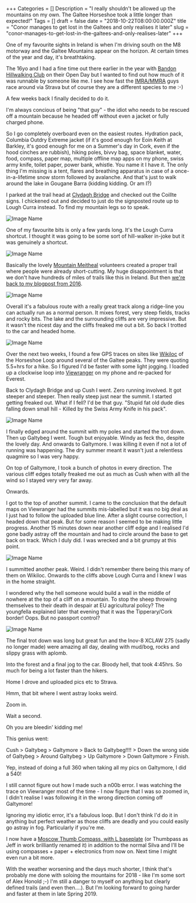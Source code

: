 +++
Categories = []
Description = "I really shouldn't be allowed up the mountains on my own. The Galtee Horseshoe took a little longer than expected!"
Tags = []
draft = false
date = "2018-10-22T08:00:00.000Z"
title = "Conor manages to get lost in the Galtees and only realises it later"
slug = "conor-manages-to-get-lost-in-the-galtees-and-only-realises-later"
+++

One of my favourite sights in Ireland is when I'm driving south on the M8 motorway and the Galtee Mountains appear on the horizon. At certain times of the year and day, it's breathtaking.

The 16yo and I had a fine time out there earlier in the year with [Bandon Hillwalking Club](https://bandonhillwalkingclub.com/) on their Open Day but I wanted to find out how much of it was runnable by someone like me. I see how fast the [IMRA/MMRA](https://www.imra.ie/) guys race around via Strava but of course they are a different species to me :-)

A few weeks back I finally decided to do it.

I'm always concious of being "that guy" - the idiot who needs to be rescued off a mountain because he headed off without even a jacket or fully charged phone.

So I go completely overboard even on the easiest routes. Hydration pack, Columbia Outdry Extreme jacket (if it's good enough for Eoin Keith at Barkley, it's good enough for me on a Summer's day in Cork, even if the hood cinches are rubbish), hiking poles, bivvy bag, space blanket, water, food, compass, paper map, multiple offline map apps on my phone, swiss army knife, toilet paper, power bank, whistle. You name it I have it. The only thing I'm missing is a tent, flares and breathing apparatus in case of a once-in-a-lifetime snow storm followed by avalanche. And that's just to walk around the lake in Gougane Barra (kidding kidding. Or am I?)

I parked at the trail head at [Clydagh Bridge](https://osm.org/go/esxIt90p) and checked out the Coillte signs. I chickened out and decided to just do the signposted route up to Lough Curra instead. To find my mountain legs so to speak. 

![Image Name](/images/2018/10/galtees_day1_01.jpg)

One of my favourite bits is only a few yards long. It's the Lough Curra shortcut. I thought it was going to be some sort of hill-walker in-joke but it was genuinely a shortcut. 

![Image Name](/images/2018/10/loughcurra_shortcut1.jpg)

Basically the lovely [Mountain Meitheal](http://mountainmeitheal.ie/) volunteers created a proper trail where people were already short-cutting. My huge disappointment is that we don't have hundreds of miles of trails like this in Ireland. But then [we're back to my blogpost from 2016](https://conoroneill.com/2016/09/21/greenways-byways-hedgerows-tourism-and-the-future-of-irelands-health/).

![Image Name](/images/2018/10/loughcurra_shortcut2.jpg)

Overall it's a fabulous route with a really great track along a ridge-line you can actually run as a normal person. It mixes forest, very steep fields, tracks and rocky bits. The lake and the surrounding cliffs are very impressive. But it wasn't the nicest day and the cliffs freaked me out a bit. So back I trotted to the car and headed home.

![Image Name](/images/2018/10/galtees_day1_02.jpg)

Over the next two weeks, I found a few GPS traces on sites like [Wikiloc](https://www.wikiloc.com/hiking-trails/galtymore-horseshoe-cush-galtybeg-galtymore-slievecushnabinnia-co-tipperary-15378478) of the Horseshoe Loop around several of the Galtee peaks. They were quoting 5.5+hrs for a hike. So I figured I'd be faster with some light jogging. I loaded up a clockwise loop into [Viewranger](http://www.viewranger.com/en-us) on my phone and re-packed for Everest.

Back to Clydagh Bridge and up Cush I went. Zero running involved. It got steeper and steeper. Then really steep just near the summit. I started getting freaked out. What if I fell? I'd be that guy. "Stupid fat old dude dies falling down small hill - Killed by the Swiss Army Knife in his pack".

![Image Name](/images/2018/10/galtees_day2_01.jpg)


I finally edged around the summit with my poles and started the trot down. Then up Galtybeg I went. Tough but enjoyable. Windy as feck tho, despite the lovely day. And onwards to Galtymore. I was killing it even if not a lot of running was happening. The dry summer meant it wasn't just a relentless quagmire so I was very happy. 

On top of Galtymore, I took a bunch of photos in every direction. The various cliff edges totally freaked me out as much as Cush when with all the wind so I stayed very very far away.

Onwards.

I got to the top of another summit. I came to the conclusion that the default maps on Viewranger had the summits mis-labelled but it was no big deal as I just had to follow the uploaded blue line. After a slight course correction, I headed down that peak. But for some reason I seemed to be making little progress. Another 15 minutes down near another cliff edge and I realised I'd gone badly astray off the mountain and had to circle around the base to get back on track. Which I duly did. I was wrecked and a bit grumpy at this point.

![Image Name](/images/2018/10/galtees_day2_02.jpg)


I summitted another peak. Weird. I didn't remember there being this many of them on Wikiloc. Onwards to the cliffs above Lough Curra and I knew I was in the home straight.

I wondered why the hell someone would build a wall in the middle of nowhere at the top of a cliff on a mountain. To stop the sheep throwing themselves to their death in despair at EU agricultural policy? The youngfella explained later that evening that it was the Tipperary/Cork border! Oops. But no passport control?

![Image Name](/images/2018/10/galtees_day2_03.jpg)

The final trot down was long but great fun and the Inov-8 XCLAW 275 (sadly no longer made) were amazing all day, dealing with mud/bog, rocks and slippy grass with aplomb.

Into the forest and a final jog to the car. Bloody hell, that took 4:45hrs. So much for being a lot faster than the hikers.

Home I drove and uploaded pics etc to Strava. 

Hmm, that bit where I went astray looks weird. 

Zoom in. 

Wait a second. 

Oh you are bleedin' kidding me! 

This genius went:

Cush > Galtybeg > Galtymore > Back to Galtybeg!!!! > Down the wrong side of Galtybeg > Around Galtybeg > Up Galtymore > Down Galtymore > Finish.

Yep, instead of doing a full 360 when taking all my pics on Galtymore, I did a 540!

I still cannot figure out how I made such a n00b error. I was watching the trace on Viewranger most of the time - I now figure that I was so zoomed in, I didn't realise I was following it in the wrong direction coming off Galtymore!

Ignoring my idiotic error, it's a fabulous loop. But I don't think I'd do it in anything but perfect weather as those cliffs are deadly and you could easily go astray in fog. Particularly if you're me.

I now have a [Moscow Thumb Compass, with L baseplate](https://www.all4o.com/moscompass-model-11-universal-orienteering-compass) (or Thumbpass as Jeff in work brilliantly renamed it) in addition to the normal Silva and I'll be using compasses + paper + electronics from now on. Next time I might even run a bit more.

With the weather worsening and the days much shorter, I think that's probably me done with soloing the mountains for 2018 - like I'm some sort of Alex Honold ;-) I'm still a danger to myself on anything but clearly defined trails (and even then....). But I'm looking forward to going harder and faster at them in late Spring 2019.
